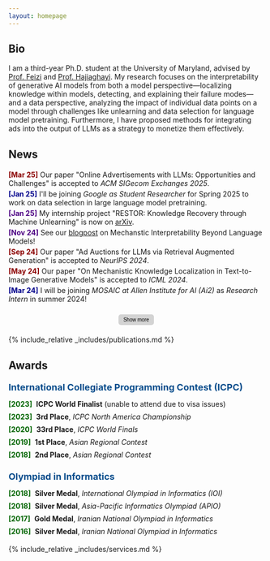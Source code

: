 ```yaml
---
layout: homepage
---
```


## Bio
I am a third-year Ph.D. student at the University of Maryland, 
advised by
<a href="https://www.cs.umd.edu/~sfeizi/">Prof. Feizi</a>
and <a href="https://www.cs.umd.edu/~hajiagha/">Prof. Hajiaghayi</a>. 
My research focuses on the interpretability of generative AI models from both a model perspective—localizing knowledge within models, detecting, and explaining their failure modes—and a data perspective, analyzing the impact of individual data points on a model through challenges like unlearning and data selection for language model pretraining.
Furthermore, I have proposed methods for integrating ads into the output of LLMs as a strategy to monetize them effectively.

 
## News
<div id="news">
    <div class="news-item"><span class="news-date-paper">[Mar 25]</span> Our paper "Online Advertisements with LLMs: Opportunities and Challenges" is accepted to <i>ACM SIGecom Exchanges 2025</i>.</div> 
    <div class="news-item"><span class="news-date-internship">[Jan 25]</span> I'll be joining <i>Google as Student Researcher</i> for Spring 2025 to work on data selection in large language model pretraining.</div>
    <div class="news-item"><span class="news-date-blog">[Jan 25]</span> My internship project "RESTOR: Knowledge Recovery through Machine Unlearning" is now on <a href="https://arxiv.org/abs/2411.00204">arXiv</a>.</div>
    <div class="news-item">
    <span class="news-date-blog">[Nov 24]</span>
    See our <a href="https://vision-mech-intp.github.io/2024/11/19/blogpost.html">blogpost</a> on Mechanstic Interpretability Beyond Language Models!
    </div>
    <div class="news-item"><span class="news-date-paper">[Sep 24]</span> Our paper "Ad Auctions for LLMs via Retrieval Augmented Generation" is accepted to <i>NeurIPS 2024</i>.</div>
    <div class="news-item"><span class="news-date-paper">[May 24]</span> Our paper "On Mechanistic Knowledge Localization in Text-to-Image Generative Models" is accepted to <i>ICML 2024</i>.</div>
    <div class="news-item"><span class="news-date-internship">[Mar 24]</span> I will be joining <i>MOSAIC at Allen Institute for AI (Ai2)</i> as <i>Research Intern</i> in summer 2024!</div>
  <div class="button-container">
    <button id="show-more-button" class="toggle-button" onclick="toggleNews()">Show more</button>
  </div>
</div>

<div id="more-news" style="display: none;">
    <div class="news-item"><span class="news-date-paper">[Jan 24]</span> Our papers "PRIME: Prioritizing Interpretability in Failure Mode Extraction" and "Robustness of AI-Image Detectors: Fundamental Limits and Practical Attacks" are accepted to <i>ICLR 2024</i>.</div>
    <div class="news-item"><span class="news-date-paper">[Dec 23]</span> Our paper "Regret Analysis of Repeated  Delegated Choice" is accepted to AAAI 2024.</div>
    <div class="news-item"><span class="news-date-blog">[Nov 23]</span> We posted our draft "Online Advertisements with LLMs: Opportunities and Challenges" on arXiv.</div>
    <div class="news-item"><span class="news-date-blog">[Oct 23]</span> Our work "Robustness of AI-Image Detectors: Fundamental Limits and Practical Attacks" was covered by
      <a href="https://www.theregister.com/2023/10/02/watermarking_security_checks/">Register</a>, 
      <a href="https://www.wired.com/story/artificial-intelligence-watermarking-issues/">Wired</a>, and 
      <a href="https://arstechnica.com/ai/2023/10/researchers-show-how-easy-it-is-to-defeat-ai-watermarks/">Arstechnica</a>.
    </div>
    <div class="news-item"><span class="news-date-competition">[May 23]</span> Our team, UMD RED, ranked 3-rd in ICPC NAC 2023 and proceeded to ICPC World Finals 2023.</div>
    <div class="news-item"><span class="news-date-paper">[May 23]</span> Our paper "Delegating to Multiple Agents" is accepted to EC 2023.</div>
    <div class="news-item"><span class="news-date-paper">[Apr 23]</span> Our paper "Run-off Election: Improved Provable Defense against Data Poisoning Attacks" is accepted to ICML 2023.</div>
    <div class="news-item"><span class="news-date-paper">[Apr 23]</span> Our paper "Text-To-Concept (and Back) via Cross-Model Alignment" is accepted to ICML 2023.</div>
    <div class="news-item"><span class="news-date-competition">[Feb 23]</span> Our team, UMD RED, is qualified to compete in ICPC NAC 2023 at UCF.</div>
  <div class="button-container">
    <button class="toggle-button" onclick="toggleNews()">Show less</button>
  </div>
</div>


{% include_relative _includes/publications.md %}

## Awards

<div class="award-category">International Collegiate Programming Contest (ICPC)</div>
<ul class="award-list">
  <li><span class="award-date">[2023]</span> <strong>ICPC World Finalist</strong> (unable to attend due to visa issues)</li>
  <li><span class="award-date">[2023]</span> <strong>3rd Place</strong>, <i>ICPC North America Championship</i></li>
  <li><span class="award-date">[2020]</span> <strong>33rd Place</strong>, <i>ICPC World Finals</i></li>
  <li><span class="award-date">[2019]</span> <strong>1st Place</strong>, <i>Asian Regional Contest</i></li>
  <li><span class="award-date">[2018]</span> <strong>2nd Place</strong>, <i>Asian Regional Contest</i></li>
</ul>

<div class="award-category">Olympiad in Informatics</div>
<ul class="award-list">
  <li><span class="award-date">[2018]</span> <strong>Silver Medal</strong>, <i>International Olympiad in Informatics (IOI)</i></li>
  <li><span class="award-date">[2018]</span> <strong>Silver Medal</strong>, <i>Asia-Pacific Informatics Olympiad (APIO)</i></li>
  <li><span class="award-date">[2017]</span> <strong>Gold Medal</strong>, <i>Iranian National Olympiad in Informatics</i></li>
  <li><span class="award-date">[2016]</span> <strong>Silver Medal</strong>, <i>Iranian National Olympiad in Informatics</i></li>
</ul>


{% include_relative _includes/services.md %}

<style>
.news-item {
  padding: 2px 0;
  font-size: 14px;
  border: none;
  margin: 0;
}

.news-date-paper {
  color: #8B0000;
  font-weight: bold;
}

.news-date-internship {
  color: #00008B;
  font-weight: bold;
}

.news-date-blog {
  color: #4B0082;
  font-weight: bold;
}

.news-date-competition {
  color: #006400;
  font-weight: bold;
}
</style>

<style>
  .button-container {
    text-align: center;
    margin: 20px 0;
  }

  .toggle-button {
    background-color: #d3d3d3; /* Brighter gray */
    color: black;
    border: none;
    border-radius: 5px;
    padding: 5px 10px;
    font-size: 10px;
    cursor: pointer;
    transition: background-color 0.3s, transform 0.2s;
  }

  .toggle-button:hover {
    background-color: #c0c0c0; /* Slightly darker gray */
    transform: scale(1.05);
  }

  .toggle-button:active {
    background-color: #a9a9a9; /* Even darker gray */
    transform: scale(1);
  }
</style>

<style>
.award-category {
  font-size: 18px;
  font-weight: bold;
  margin-top: 20px;
  color: #0a4d8c;
}

.award-list {
  list-style-type: none;
  padding-left: 0;
  margin-top: 10px;
}

.award-list li {
  padding: 4px 0;
  font-size: 14px;
}

.award-date {
  color: #006400;
  font-weight: bold;
  margin-right: 4px;
}
</style>

<script>
  function toggleNews() {
    var moreNews = document.getElementById("more-news");
    var newsButton = document.getElementById("show-more-button");
    
    if (moreNews.style.display === "none") {
      moreNews.style.display = "block";
      newsButton.style.display = "none";
    } else {
      moreNews.style.display = "none";
      newsButton.style.display = "inline";
    }
  }
</script>
